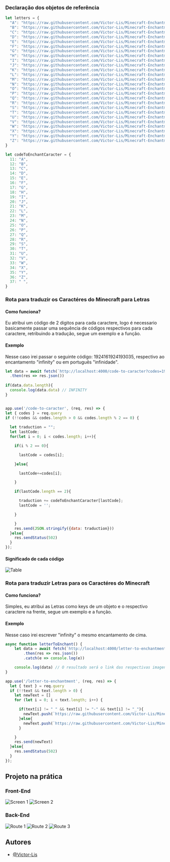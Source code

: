 
### Declaração dos objetos de referência
```js
let letters = {
  "A": "https://raw.githubusercontent.com/Victor-Lis/Minecraft-Enchantments/main/src/images/A.png",
  "B": "https://raw.githubusercontent.com/Victor-Lis/Minecraft-Enchantments/main/src/images/B.png",
  "C": "https://raw.githubusercontent.com/Victor-Lis/Minecraft-Enchantments/main/src/images/C.png",
  "D": "https://raw.githubusercontent.com/Victor-Lis/Minecraft-Enchantments/main/src/images/D.png",
  "E": "https://raw.githubusercontent.com/Victor-Lis/Minecraft-Enchantments/main/src/images/E.png",
  "F": "https://raw.githubusercontent.com/Victor-Lis/Minecraft-Enchantments/main/src/images/F.png",
  "G": "https://raw.githubusercontent.com/Victor-Lis/Minecraft-Enchantments/main/src/images/G.png",
  "H": "https://raw.githubusercontent.com/Victor-Lis/Minecraft-Enchantments/main/src/images/H.png",
  "I": "https://raw.githubusercontent.com/Victor-Lis/Minecraft-Enchantments/main/src/images/I.png",
  "J": "https://raw.githubusercontent.com/Victor-Lis/Minecraft-Enchantments/main/src/images/J.png",
  "K": "https://raw.githubusercontent.com/Victor-Lis/Minecraft-Enchantments/main/src/images/K.png",
  "L": "https://raw.githubusercontent.com/Victor-Lis/Minecraft-Enchantments/main/src/images/L.png",
  "M": "https://raw.githubusercontent.com/Victor-Lis/Minecraft-Enchantments/main/src/images/M.png",
  "N": "https://raw.githubusercontent.com/Victor-Lis/Minecraft-Enchantments/main/src/images/N.png",
  "O": "https://raw.githubusercontent.com/Victor-Lis/Minecraft-Enchantments/main/src/images/O.png",
  "P": "https://raw.githubusercontent.com/Victor-Lis/Minecraft-Enchantments/main/src/images/P.png",
  "Q": "https://raw.githubusercontent.com/Victor-Lis/Minecraft-Enchantments/main/src/images/Q.png",
  "R": "https://raw.githubusercontent.com/Victor-Lis/Minecraft-Enchantments/main/src/images/R.png",
  "S": "https://raw.githubusercontent.com/Victor-Lis/Minecraft-Enchantments/main/src/images/S.png",
  "T": "https://raw.githubusercontent.com/Victor-Lis/Minecraft-Enchantments/main/src/images/T.png",
  "U": "https://raw.githubusercontent.com/Victor-Lis/Minecraft-Enchantments/main/src/images/U.png",
  "V": "https://raw.githubusercontent.com/Victor-Lis/Minecraft-Enchantments/main/src/images/V.png",
  "W": "https://raw.githubusercontent.com/Victor-Lis/Minecraft-Enchantments/main/src/images/W.png",
  "X": "https://raw.githubusercontent.com/Victor-Lis/Minecraft-Enchantments/main/src/images/X.png",
  "Y": "https://raw.githubusercontent.com/Victor-Lis/Minecraft-Enchantments/main/src/images/Y.png",
  "Z": "https://raw.githubusercontent.com/Victor-Lis/Minecraft-Enchantments/main/src/images/Z.png",
}

let codeToEnchantCaracter = {
  11: "A",
  12: "B",
  13: "C",
  14: "D",
  15: "E",
  16: "F",
  17: "G",
  18: "H",
  19: "I",
  20: "J",
  21: "K",
  22: "L",
  23: "M",
  24: "N",
  25: "O",
  26: "P",
  27: "Q",
  28: "R",
  29: "S",
  30: "T",
  31: "U",
  32: "V",
  33: "W",
  34: "X",
  35: "Y",
  36: "Z",
  37: " ",
}
```

### Rota para traduzir os Caractéres do Minecraft para Letras

#### Como funciona?
Eu atribui um código de 2 digitos para cada caractere, logo é necessario basicamente passar uma sequência de códigos respectivos para cada caractere, retribuindo a tradução, segue um exemplo e a função.

#### Exemplo
Nesse caso irei passar o seguinte código: 1924161924193035, respectivo ao encantamento "infinity" ou em português "infinidade".
```js
let data = await fetch(`http://localhost:4000/code-to-caracter?codes=1924161924193035`)
  .then(res => res.json())
      
if(data.data.length){
  console.log(data.data) // INFINITY
}
```

```js

app.use('/code-to-caracter', (req, res) => {
let { codes } = req.query
if (!!codes && codes.length > 0 && codes.length % 2 == 0) {
    
  let traduction = "";
  let lastCode;
  for(let i = 0; i < codes.length; i++){

    if(i % 2 == 0){

      lastCode = codes[i];

    }else{

      lastCode+=codes[i];

    }

    if(lastCode.length == 2){

      traduction += codeToEnchantCaracter[lastCode];
      lastCode = '';

    }

    }
    res.send(JSON.stringify({data: traduction}))
  }else{
    res.sendStatus(502)
  }
});

```

#### Significado de cada código
![Table](https://raw.githubusercontent.com/Victor-Lis/Minecraft-Enchantments/main/src/images/CodeToCharacter.jpg)

### Rota para traduzir Letras para os Caractéres do Minecraft

#### Como funciona?
Simples, eu atribui as Letras como keys de um objeto e o respectivo caractere na frente, segue um exemplo e a função.

#### Exemplo
Nesse caso irei escrever "infinity" o mesmo encantamento de cima.

```js
async function letterToEnchant() {
    let data = await fetch(`http://localhost:4000/letter-to-enchantment?text=INFINITY`)
        .then(res => res.json())
        .catch(e => console.log(e))

    console.log(data) // O resultado será o link das respectivas imagens dos caractéres
}
```

```js
app.use('/letter-to-enchantment', (req, res) => {
  let { text } = req.query
  if (!!text && text.length > 0) {
    let newText = []
    for (let i = 0; i < text.length; i++) {

      if(text[i] != " " && text[i] != "-" && text[i] != "_"){
        newText.push(`https://raw.githubusercontent.com/Victor-Lis/Minecraft-Enchantments/main/src/images/${text[i].toUpperCase()}.png`)
      }else{
        newText.push(`https://raw.githubusercontent.com/Victor-Lis/Minecraft-Enchantments/main/src/images/Space.png`)
      }

    }
    res.send(newText)
  }else{
    res.sendStatus(502)
  }
});
```

## Projeto na prática

### Front-End
![Screen 1](https://raw.githubusercontent.com/Victor-Lis/Minecraft-Enchantments/main/src/images/Screenshot1.png)
![Screen 2](https://raw.githubusercontent.com/Victor-Lis/Minecraft-Enchantments/main/src/images/Screenshot2.png)

### Back-End
![Route 1](https://raw.githubusercontent.com/Victor-Lis/Minecraft-Enchantments/main/src/images/Back-End-Route1.png)
![Route 2](https://raw.githubusercontent.com/Victor-Lis/Minecraft-Enchantments/main/src/images/Back-End-Route2.png)
![Route 3](https://raw.githubusercontent.com/Victor-Lis/Minecraft-Enchantments/main/src/images/Back-End-Route3.png)


## Autores
- [@Victor-Lis](https://github.com/Victor-Lis)
